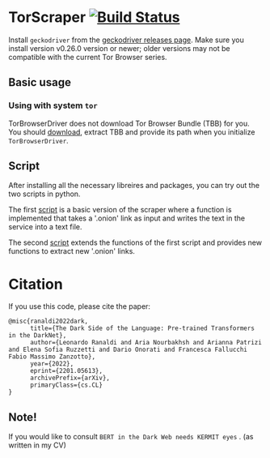 # TorScraper [![Build Status](https://travis-ci.com/webfp/tor-browser-selenium.svg?branch=main)](https://travis-ci.com/webfp/tor-browser-selenium)

Install `geckodriver` from the [geckodriver releases page](https://github.com/mozilla/geckodriver/releases/). Make sure you install version v0.26.0 version or newer; older versions may not be compatible with the current Tor Browser series.

## Basic usage
### Using with system `tor`

TorBrowserDriver does not download Tor Browser Bundle (TBB) for you. You should [download](https://www.torproject.org/projects/torbrowser.html.en), extract TBB and provide its path when you initialize `TorBrowserDriver`.


## Script

After installing all the necessary libreires and packages, you can try out the two scripts in python.

The first [script](https://github.com/LeonardRanaldi/TorScraper/blob/main/scraper.py) is a basic version of the scraper where a function is implemented that takes a '.onion' link as input and writes the text in the service into a text file.

The second [script](https://github.com/LeonardRanaldi/TorScraper/blob/main/torVerScraper.py) extends the functions of the first script and provides new functions to extract new '.onion' links.



# Citation
If you use this code, please cite the paper:
```
@misc{ranaldi2022dark,
      title={The Dark Side of the Language: Pre-trained Transformers in the DarkNet}, 
      author={Leonardo Ranaldi and Aria Nourbakhsh and Arianna Patrizi and Elena Sofia Ruzzetti and Dario Onorati and Francesca Fallucchi Fabio Massimo Zanzotto},
      year={2022},
      eprint={2201.05613},
      archivePrefix={arXiv},
      primaryClass={cs.CL}
}
```


## Note!

If you would like to consult `BERT in the Dark Web needs KERMIT eyes` . (as written in my CV)


